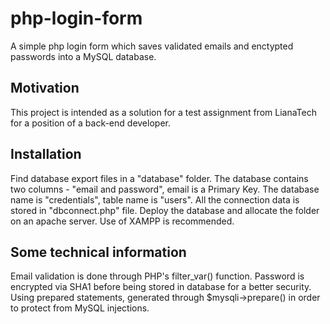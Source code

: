 # php-login-form
A simple php login form which saves validated emails and enctypted passwords into a MySQL database.

## Motivation
This project is intended as a solution for a test assignment from LianaTech for a position of a back-end developer.

## Installation
Find database export files in a "database" folder. The database contains two columns - "email and password", email is a Primary Key.
The database name is "credentials", table name is "users". All the connection data is stored in "dbconnect.php" file. Deploy the database and allocate the folder on an apache server. Use of XAMPP is recommended.

## Some technical information
Email validation is done through PHP's filter_var() function. Password is encrypted via SHA1 before being stored in database for a better security. Using prepared statements, generated through $mysqli->prepare() in order to protect from MySQL injections. 
